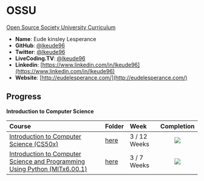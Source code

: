 # OSSU

[Open Source Society University Curriculum ](https://github.com/open-source-society/computer-science)

- **Name**: Eude kinsley Lesperance
- **GitHub**: [@lkeude96](https://github.com/lkeude96)
- **Twitter**: [@lkeude96](https://twitter.com/lkeude96)
- **LiveCoding.TV**: [@lkeude96](https://www.livecoding.tv/lkeude96/)
- **Linkedin**: [https://www.linkedin.com/in/lkeude96](https://www.linkedin.com/in/lkeude96)
- **Website**: [http://eudelesperance.com/](http://eudelesperance.com/)

## Progress

**Introduction to Computer Science**

Course|Folder|Week|Completion
:--|:--|:--|:--:
[Introduction to Computer Science (CS50x)](https://www.edx.org/course/introduction-computer-science-harvardx-cs50x#!)| [here](https://github.com/lkeude96/OSSU/tree/master/Introduction%20to%20Computer%20Science/(CS50x)%20Introduction%20to%20Computer%20Science)| 3 / 12 Weeks|![](http://progressed.io/bar/25?raw=true)
[Introduction to Computer Science and Programming Using Python (MITx6.00.1)](https://www.edx.org/course/introduction-computer-science-mitx-6-00-1x-6#!)| [here](https://github.com/lkeude96/OSSU/tree/master/Introduction%20to%20Computer%20Science/(MIT6.00.1x)%20Introduction%20to%20Computer%20Science%20and%20Programming%20Using%20Python)| 3 / 7 Weeks |![](http://progressed.io/bar/43?raw=true)


